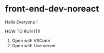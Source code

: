 # front-end-dev-noreact
Hello Everyone !


HOW TO RUN IT!!
1. Open with VSCode
2. Open with Live server
